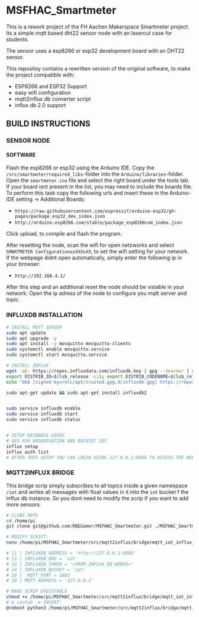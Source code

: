 # MSFHAC_Smartmeter

This is a rework project of the FH Aachen Makerspace Smartmeter project.
Its a simple mqtt based dht22 sensor node with an lasercut case for students.

The sensor uses a esp8266 or esp32 development board with an DHT22 sensor.

This repositoy contains a rewritten version of the original software, to make the project compatible with:

* ESP8266 and ESP32 Support
* easy wifi configuration
* mqtt2influx db converter script
* influx db 2.0 support



## BUILD INSTRUCTIONS

### SENSOR NODE

#### SOFTWARE

Flash the esp8266 or esp32 using the Arduino IDE.
Copy the `/src/smartmeter/required_libs`-folder into the `Arduino/libraries`-folder.
Open the `smartmeter.ino` file and select the right board under the tools tab.
If your board isnt present in the list, you may need to include the boards file.
To perform this task copy the following urls and insert these in the Arduino-IDE setting -> Additional Boards:

* `https://raw.githubusercontent.com/espressif/arduino-esp32/gh-pages/package_esp32_dev_index.json`
* `http://arduino.esp8266.com/stable/package_esp8266com_index.json`

Click upload, to compile and flash the program.



After resetting the node, scan the wifi for open netzworks and select  `SMARTMETER ConfigurationxxXXXxXX`, to set the wifi setting for your network.
If the webpage didnt open automatically, simply enter the following ip in your browser:

* `http://192.168.4.1/`


After this step and an additional reset the node should be visiable in your network.
Open the ip adress of the node to configure you mqtt server and topic.


### INFLUXDB INSTALLATION

```bash
# INSTALL MQTT SERVER
sudo apt update
sudo apt upgrade -y
sudo apt install -y mosquitto mosquitto-clients
sudo systemctl enable mosquitto.service
sudo systemctl start mosquitto.service

# INSTALL INFLUX
wget -qO- https://repos.influxdata.com/influxdb.key | gpg --dearmor | sudo tee /etc/apt/trusted.gpg.d/influxdb.gpg > /dev/null
export DISTRIB_ID=$(lsb_release -si); export DISTRIB_CODENAME=$(lsb_release -sc)
echo "deb [signed-by=/etc/apt/trusted.gpg.d/influxdb.gpg] https://repos.influxdata.com/${DISTRIB_ID,,} ${DISTRIB_CODENAME} stable" | sudo tee /etc/apt/sources.list.d/influxdb.list > /dev/null

sudo apt-get update && sudo apt-get install influxdb2


sudo service influxdb enable
sudo service influxdb start
sudo service influxdb status


# SETUP DATABASE USERS
# UES FOR ORGANISATION AND BUCKIET IOT
influx setup
influx auth list
# AFTER THIS SETUP YOU CAN LOGIN USING 127.0.0.1:8086 TO ACCESS THE WEB CONFIG

```



### MQTT2INFLUX BRIDGE

This bridge scrip simply subscribes to all topics inside a given namespace `/iot` and writes all messages with float values in it into the `iot` bucket f the influx db instance.
So you dont need to modify the scrip if you want to add more sensors.


```bash
# CLONE REPO
cd /home/pi
git clone git@github.com:RBEGamer/MSFHAC_Smartmeter.git ./MSFHAC_Smartmeter

# MODIFY SCRIPT:
nano /home/pi/MSFHAC_Smartmeter/src/mqtt2influx/bridge/mqtt_iot_influx_bridge.py

# 11 | INFLUXDB_ADDRESS = 'http://127.0.0.1:8086'
# 12 | INFLUXDB_ORG = 'iot'
# 13 | INFLUXDB_TOKEN = '<FROM_INFLUX_DB_WEBUI>'
# 14 | INFLUXDB_BUCKET = 'iot'
# 18 |  MQTT_PORT = 1883
# 19 | MQTT_ADDRESS = '127.0.0.1'

# MAKE SCRIP EXECUTABLE
chmod +x /home/pi/MSFHAC_Smartmeter/src/mqtt2influx/bridge/mqtt_iot_influx_bridge.py
# $ contab -e INSERT:
@reboot python3 /home/pi/MSFHAC_Smartmeter/src/mqtt2influx/bridge/mqtt_iot_influx_bridge.py
```





